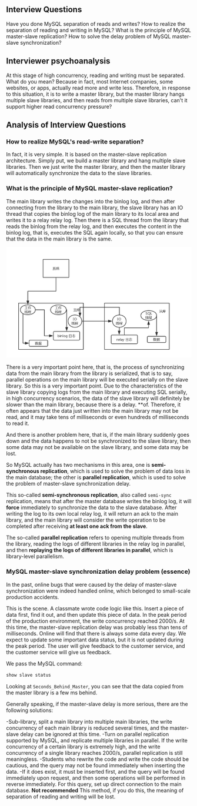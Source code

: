 ## Interview Questions

Have you done MySQL separation of reads and writes? How to realize the separation of reading and writing in MySQL? What is the principle of MySQL master-slave replication? How to solve the delay problem of MySQL master-slave synchronization?

## Interviewer psychoanalysis

At this stage of high concurrency, reading and writing must be separated. What do you mean? Because in fact, most Internet companies, some websites, or apps, actually read more and write less. Therefore, in response to this situation, it is to write a master library, but the master library hangs multiple slave libraries, and then reads from multiple slave libraries, can't it support higher read concurrency pressure?

## Analysis of Interview Questions

### How to realize MySQL's read-write separation?

In fact, it is very simple. It is based on the master-slave replication architecture. Simply put, we build a master library and hang multiple slave libraries. Then we just write the master library, and then the master library will automatically synchronize the data to the slave libraries.

### What is the principle of MySQL master-slave replication?

The main library writes the changes into the binlog log, and then after connecting from the library to the main library, the slave library has an IO thread that copies the binlog log of the main library to its local area and writes it to a relay relay log. Then there is a SQL thread from the library that reads the binlog from the relay log, and then executes the content in the binlog log, that is, executes the SQL again locally, so that you can ensure that the data in the main library is the same.

![mysql-master-slave](./images/mysql-master-slave.png)

There is a very important point here, that is, the process of synchronizing data from the main library from the library is serialized, that is to say, parallel operations on the main library will be executed serially on the slave library. So this is a very important point. Due to the characteristics of the slave library copying logs from the main library and executing SQL serially, in high concurrency scenarios, the data of the slave library will definitely be slower than the main library, because there is a delay. **of. Therefore, it often appears that the data just written into the main library may not be read, and it may take tens of milliseconds or even hundreds of milliseconds to read it.

And there is another problem here, that is, if the main library suddenly goes down and the data happens to not be synchronized to the slave library, then some data may not be available on the slave library, and some data may be lost.

So MySQL actually has two mechanisms in this area, one is **semi-synchronous replication**, which is used to solve the problem of data loss in the main database; the other is **parallel replication**, which is used to solve the problem of master-slave synchronization delay.

This so-called **semi-synchronous replication**, also called `semi-sync` replication, means that after the master database writes the binlog log, it will **force** immediately to synchronize the data to the slave database. After writing the log to its own local relay log, it will return an ack to the main library, and the main library will consider the write operation to be completed after receiving **at least one ack from the slave**.

The so-called **parallel replication** refers to opening multiple threads from the library, reading the logs of different libraries in the relay log in parallel, and then **replaying the logs of different libraries in parallel**, which is library-level parallelism.

### MySQL master-slave synchronization delay problem (essence)

In the past, online bugs that were caused by the delay of master-slave synchronization were indeed handled online, which belonged to small-scale production accidents.

This is the scene. A classmate wrote code logic like this. Insert a piece of data first, find it out, and then update this piece of data. In the peak period of the production environment, the write concurrency reached 2000/s. At this time, the master-slave replication delay was probably less than tens of milliseconds. Online will find that there is always some data every day. We expect to update some important data status, but it is not updated during the peak period. The user will give feedback to the customer service, and the customer service will give us feedback.

We pass the MySQL command:

```sql
show slave status
```

Looking at `Seconds_Behind_Master`, you can see that the data copied from the master library is a few ms behind.

Generally speaking, if the master-slave delay is more serious, there are the following solutions:

-Sub-library, split a main library into multiple main libraries, the write concurrency of each main library is reduced several times, and the master-slave delay can be ignored at this time.
-Turn on parallel replication supported by MySQL, and replicate multiple libraries in parallel. If the write concurrency of a certain library is extremely high, and the write concurrency of a single library reaches 2000/s, parallel replication is still meaningless.
-Students who rewrite the code and write the code should be cautious, and the query may not be found immediately when inserting the data.
-If it does exist, it must be inserted first, and the query will be found immediately upon request, and then some operations will be performed in reverse immediately. For this query, set up direct connection to the main database. **Not recommended** This method, if you do this, the meaning of separation of reading and writing will be lost.